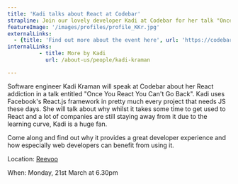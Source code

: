 ```yaml
---
title: 'Kadi talks about React at Codebar'
strapline: Join our lovely developer Kadi at Codebar for her talk "Once You React You Can't Go Back”
featureImage: '/images/profiles/profile_KKr.jpg'
externalLinks:
  - {title: 'Find out more about the event here', url: 'https://codebar.io/meetings/monthly-mar-2016'}
internalLinks:
          - title: More by Kadi
            url: /about-us/people/kadi-kraman

---
```

Software engineer Kadi Kraman  will speak at Codebar about her React addiction in a talk entitled "Once You React You Can't Go Back". Kadi uses Facebook's React.js framework in pretty much every project that needs JS these days. She will talk about why whilst it takes some time to get used to React and a lot of companies are still staying away from it due to the learning curve, Kadi is a huge fan.

Come along and find out why it provides a great developer experience and how especially web developers can benefit from using it.

Location: [Reevoo](https://www.google.co.uk/maps?q=reevoo+friars+Bridge+Court,+41-45+Blackfriars+Road,+London,+SE1+8NZ&um=1&ie=UTF-8&sa=X&ved=0ahUKEwiFg5rW_rXLAhWHUBQKHWdqBicQ_AUIBygB)


When: Monday, 21st March at 6.30pm

